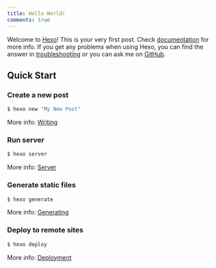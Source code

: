 ```yaml
---
title: Hello World!
comments: true
---
```

<style>
/* 只影响当前文章的样式 */
.article-entry {
    background: linear-gradient(180deg, #11c2cbff 0%, #8925fcff 100%);
    padding: 20px;
    border-radius: 10px;
    font-family: 'Segoe UI', 'Microsoft YaHei', sans-serif;
}
</style>
Welcome to [Hexo](https://hexo.io/)! This is your very first post. Check [documentation](https://hexo.io/docs/) for more info. If you get any problems when using Hexo, you can find the answer in [troubleshooting](https://hexo.io/docs/troubleshooting.html) or you can ask me on [GitHub](https://github.com/hexojs/hexo/issues).

## Quick Start

### Create a new post

``` bash
$ hexo new "My New Post"
```

More info: [Writing](https://hexo.io/docs/writing.html)

### Run server

``` bash
$ hexo server
```

More info: [Server](https://hexo.io/docs/server.html)

### Generate static files

``` bash
$ hexo generate
```

More info: [Generating](https://hexo.io/docs/generating.html)

### Deploy to remote sites

``` bash
$ hexo deploy
```

More info: [Deployment](https://hexo.io/docs/one-command-deployment.html)
